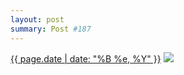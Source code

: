 ```yaml
---
layout: post
summary: Post #187
---
```


<p>
  <time><a href="/187">{{ page.date | date: "%B %e, %Y" }}</a></time>
  <a href="/187"><img src="{{ site.assets_url }}/187-640.jpg" srcset="{{ site.assets_url }}/187-1280.jpg 1280w, {{ site.assets_url }}/187-960.jpg 960w, {{ site.assets_url }}/187-640.jpg 640w, {{ site.assets_url }}/187-320.jpg 320w" sizes="(min-width: 700px) 50vw, calc(100vw - 2rem)" /></a>
</p>
